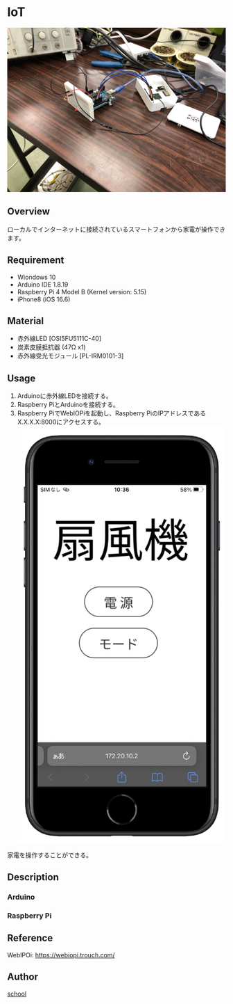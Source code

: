 # IoT
![image](https://github.com/Bringing-IoT-closer-to-everyone/Arduino/blob/c2344bafd8df5766f8d927c5dd5b5937052b1d66/image/IMG_0268.jpg)

## Overview
ローカルでインターネットに接続されているスマートフォンから家電が操作できます。

## Requirement
- Wiondows 10
- Arduino IDE 1.8.19
- Raspberry Pi 4 Model B (Kernel version: 5.15)
- iPhone8 (iOS 16.6)

## Material
- 赤外線LED [OSI5FU5111C-40]
- 炭素皮膜抵抗器 (47Ω x1)
- 赤外線受光モジュール [PL-IRM0101-3]

## Usage
1. Arduinoに赤外線LEDを接続する。
2. Raspberry PiとArduinoを接続する。
3. Raspberry PiでWebIOPiを起動し、Raspberry PiのIPアドレスであるX.X.X.X:8000にアクセスする。
![SCR-20230502-nfok](https://github.com/Bringing-IoT-closer-to-everyone/Arduino/blob/69bd78c0cf5a5ef16920759cfb80e0a976b4bf83/readme_source/htmlview.png)

家電を操作することができる。

## Description
### Arduino

### Raspberry Pi

## Reference
WebIPOi: https://webiopi.trouch.com/

## Author
[school](https://www.okako.okayama-c.ed.jp/)

